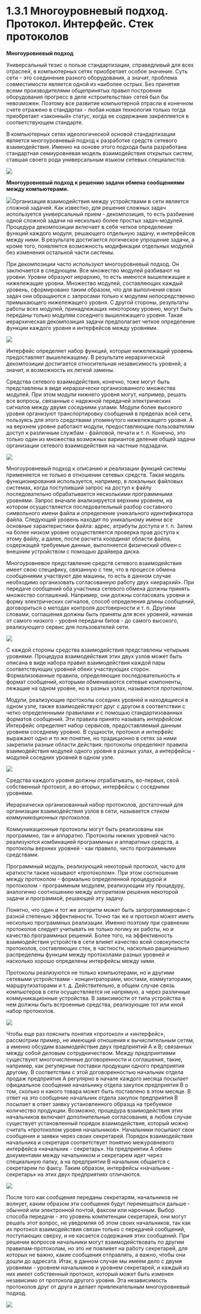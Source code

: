 ﻿# 1.3.1 Многоуровневый подход. Протокол. Интерфейс. Стек протоколов

**Многоуровневый подход**

Универсальный тезис о пользе стандартизации, справедливый для всех отраслей, в компьютерных сетях приобретает особое значение. Суть сети - это соединение разного оборудования, а значит, проблема совместимости является одной из наиболее острых. Без принятия всеми производителями общепринятых правил построения оборудования прогресс в деле «строительства» сетей был бы невозможен. Поэтому все развитие компьютерной отрасли в конечном счете отражено в стандартах - любая новая технология только тогда приобретает «законный» статус, когда ее содержание закрепляется в соответствующем стандарте.

В компьютерных сетях идеологической основой стандартизации является многоуровневый подход к разработке средств сетевого взаимодействия. Именно на основе этого подхода была разработана стандартная семиуровневая модель взаимодействия открытых систем, ставшая своего рода универсальным языком сетевых специалистов.

![](Aspose.Words.d6e76667-1df5-4053-ba08-37c5118a515b.001.png)

**Многоуровневый подход к решению задачи обмена сообщениями между компьютерами.**

![](Aspose.Words.d6e76667-1df5-4053-ba08-37c5118a515b.002.png)Организация взаимодействия между устройствами в сети является сложной задачей. Как известно, для решения сложных задач используется универсальный прием - декомпозиция, то есть разбиение одной сложной задачи на несколько более простых задач-модулей. Процедура декомпозиции включает в себя четкое определение функций каждого модуля, решающего отдельную задачу, и интерфейсов между ними. В результате достигается логическое упрощение задачи, а кроме того, появляется возможность модификации отдельных модулей без изменения остальной части системы.

При декомпозиции часто используют многоуровневый подход. Он заключается в следующем. Все множество модулей разбивают на уровни. Уровни образуют иерархию, то есть имеются вышележащие и нижележащие уровни. Множество модулей, составляющих каждый уровень, сформировано таким образом, что для выполнения своих задач они обращаются с запросами только к модулям непосредственно примыкающего нижележащего уровня. С другой стороны, результаты работы всех модулей, принадлежащих некоторому уровню, могут быть переданы только модулям соседнего вышележащего уровня. Такая иерархическая декомпозиция задачи предполагает четкое определение функции каждого уровня и интерфейсов между уровнями. 

![](Aspose.Words.d6e76667-1df5-4053-ba08-37c5118a515b.003.png)

Интерфейс определяет набор функций, которые нижележащий уровень предоставляет вышележащему. В результате иерархической декомпозиции достигается относительная независимость уровней, а значит, и возможность их легкой замены.

Средства сетевого взаимодействия, конечно, тоже могут быть представлены в виде иерархически организованного множества модулей. При этом модули нижнего уровня могут, например, решать все вопросы, связанные с надежной передачей электрических сигналов между двумя соседними узлами. Модули более высокого уровня организуют транспортировку сообщений в пределах всей сети, пользуясь для этого средствами упомянутого нижележащего уровня. А на верхнем уровне работают модули, предоставляющие пользователям доступ к различным службам - файловой, печати и т. п. Конечно, это только один из множества возможных вариантов деления общей задачи организации сетевого взаимодействия на частные подзадачи.

![](Aspose.Words.d6e76667-1df5-4053-ba08-37c5118a515b.004.png)

Многоуровневый подход к описанию и реализации функций системы применяется не только в отношении сетевых средств. Такая модель функционирования используется, например, в локальных файловых системах, когда поступивший запрос на доступ к файлу последовательно обрабатывается несколькими программными уровнями. Запрос вначале анализируется верхним уровнем, на котором осуществляется последовательный разбор составного символьного имени файла и определение уникального идентификатора файла. Следующий уровень находит по уникальному имени все основные характеристики файла: адрес, атрибуты доступа и т. п. Затем на более низком уровне осуществляется проверка прав доступа к этому файлу, а далее, после расчета координат области файла, содержащей требуемые данные, выполняется физический обмен с внешним устройством с помощью драйвера диска.

Многоуровневое представление средств сетевого взаимодействия имеет свою специфику, связанную с тем, что в процессе обмена сообщениями участвуют две машины, то есть в данном случае необходимо организовать согласованную работу двух «иерархий». При передаче сообщений оба участника сетевого обмена должны принять множество соглашений. Например, они должны согласовать уровни и форму электрических сигналов, способ определения длины сообщений, договориться о методах контроля достоверности и т. п. Другими словами, соглашения должны быть приняты для всех уровней, начиная от самого низкого - уровня передачи битов - до самого высокого, реализующего сервис для пользователей сети.

![](Aspose.Words.d6e76667-1df5-4053-ba08-37c5118a515b.005.png)

С каждой стороны средства взаимодействия представлены четырьмя уровнями. Процедура взаимодействия этих двух узлов может быть описана в виде набора правил взаимодействия каждой пары соответствующих уровней обеих участвующих сторон. Формализованные правила, определяющие последовательность и формат сообщений, которыми обмениваются сетевые компоненты, лежащие на одном уровне, но в разных узлах, называются *протоколом*.

Модули, реализующие протоколы соседних уровней и находящиеся в одном узле, также взаимодействуют друг с другом в соответствии с четко определенными правилами и с помощью стандартизованных форматов сообщений. Эти правила принято называть *интерфейсом*. Интерфейс определяет набор сервисов, предоставляемый данным уровнем соседнему уровню. В сущности, протокол и интерфейс выражают одно и то же понятие, но традиционно в сетях за ними закрепили разные области действия: протоколы определяют правила взаимодействия модулей одного уровня в разных узлах, а интерфейсы - модулей соседних уровней в одном узле.

![](Aspose.Words.d6e76667-1df5-4053-ba08-37c5118a515b.006.png)

Средства каждого уровня должны отрабатывать, во-первых, свой собственный протокол, а во-вторых, интерфейсы с соседними уровнями.

Иерархически организованный набор протоколов, достаточный для организации взаимодействия узлов в сети, называется *стеком коммуникационных протоколов*.

Коммуникационные протоколы могут быть реализованы как программно, так и аппаратно. Протоколы нижних уровней часто реализуются комбинацией программных и аппаратных средств, а протоколы верхних уровней - как правило, чисто программными средствами.

Программный модуль, реализующий некоторый протокол, часто для краткости также называют «протоколом». При этом соотношение между протоколом - формально определенной процедурой и протоколом - программным модулем, реализующим эту процедуру, аналогично соотношению между алгоритмом решения некоторой задачи и программой, решающей эту задачу.

Понятно, что один и тот же алгоритм может быть запрограммирован с разной степенью эффективности. Точно так же и протокол может иметь несколько программных реализации. Именно поэтому при сравнении протоколов следует учитывать не только логику их работы, но и качество программных решений. Более того, на эффективность взаимодействия устройств в сети влияет качество всей совокупности протоколов, составляющих стек, в частности, насколько рационально распределены функции между протоколами разных уровней и насколько хорошо определены интерфейсы между ними.

Протоколы реализуются не только компьютерами, но и другими сетевыми устройствами - концентраторами, мостами, коммутаторами, маршрутизаторами и т. д. Действительно, в общем случае связь компьютеров в сети осуществляется не напрямую, а через различные коммуникационные устройства. В зависимости от типа устройства в нем должны быть встроенные средства, реализующие тот или иной набор протоколов.

![](Aspose.Words.d6e76667-1df5-4053-ba08-37c5118a515b.007.png)

Чтобы еще раз пояснить понятия «протокол» и «интерфейс», рассмотрим пример, не имеющий отношения к вычислительным сетям, а именно обсудим взаимодействие двух предприятий А и В; связанных между собой деловым сотрудничеством. Между предприятиями существуют многочисленные договоренности и соглашения, такие, например, как регулярные поставки продукции одного предприятия другому. В соответствии с этой договоренностью начальник отдела продаж предприятия А регулярно в начале каждого месяца посылает официальное сообщение начальнику отдела закупок предприятия В о том, сколько и какого товара может быть поставлено в этом месяце. В ответ на это сообщение начальник отдела закупок предприятия В посылает в ответ заявку установленного образца на требуемое количество продукции. Возможно, процедура взаимодействия этих начальников включает дополнительные согласования, в любом случае существует установленный порядок взаимодействия, который можно считать «протоколом уровня начальников». Начальники посылают свои сообщения и заявки через своих секретарей. Порядок взаимодействия начальника и секретаря соответствует понятию межуровневого интерфейса «начальник - секретарь». На предприятии А обмен документами между начальником и секретарем идет через специальную папку, а на предприятии В начальник общается с секретарем по факсу. Таким образом, интерфейсы «начальник - секретарь» на этих двух предприятиях отличаются.

![](Aspose.Words.d6e76667-1df5-4053-ba08-37c5118a515b.008.png)

После того как сообщения переданы секретарям, начальников не волнует, каким образом эти сообщения будут перемещаться дальше - обычной или электронной почтой, факсом или нарочным. Выбор способа передачи - это уровень компетенции секретарей, они могут решать этот вопрос, не уведомляя об этом своих начальников, так как их протокол взаимодействия связан только с передачей сообщений, поступающих сверху, и не касается содержания этих сообщений. При решении вопросов начальники могут взаимодействовать по другим правилам-протоколам, но это не повлияет на работу секретарей, для которых не важно, какие сообщения отправлять, а важно, чтобы они дошли до адресата. Итак, в данном случае мы имеем дело с двумя уровнями - уровнем начальников и уровнем секретарей, и каждый из них имеет собственный протокол, который может быть изменен независимо от протокола другого уровня. Эта независимость протоколов друг от друга и делает привлекательным многоуровневый подход.

![](Aspose.Words.d6e76667-1df5-4053-ba08-37c5118a515b.009.png)
